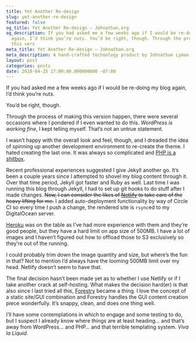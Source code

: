 ```yaml
---
title: Yet Another Re-design
slug: yet-another-re-design
featured: false
og_title: Yet Another Re-design – Johnathan.org
og_description: If you had asked me a few weeks ago if I would be re-doing my blog
  again, I’d think you’re nuts. You’d be right, though. Through the process of making
  this vers
meta_title: Yet Another Re-design – Johnathan.org
meta_description: A hand-crafted technology product by Johnathan Lyman
layout: post
categories: posts
date: 2018-04-25 17:00:00.000000000 -07:00
---
```


If you had asked me a few weeks ago if I would be re-doing my blog again, I’d think you’re nuts.

You’d be right, though.

Through the process of making this version happen, there were several occasions where I pondered if I even wanted to do this. _WordPress is working fine_, I kept telling myself. That’s not an untrue statement.

I wasn’t happy with the overall look and feel, though, and I dreaded the idea of spinning up another development environment to re-create the theme. I hated creating the last one. It was always so complicated and [PHP is a shitbox](https://whydoesitsuck.com/why-does-php-suck/).

Recent professional experiences suggested I give Jekyll another go. It’s been a couple years since I attempted to shovel my blog content through it. Over that time period, Jekyll got faster and Ruby as well. Last time I was running this blog through Jekyll, I had to set up git hooks to do stuff after I made changes. ~~Now, I can consider the likes of [Netlify](https://www.netlify.com) to take care of the heavy lifting for me.~~ I added auto-deployment functionality by way of Circle CI so every time I push a change, the rendered site is `rsync`ed to my DigitalOcean server.

[Heroku](https://heroku.com) was on the table as I’ve had more experience with them and they’re good people, but they have a hard limit on app size of 500MB. I have a lot of images and I haven’t figured out how to offload those to S3 exclusively so they’re out of the running.

I could probably trim down the image quantity and size, but where’s the fun in that? Not to mention I’d always have the looming 500MB limit over my head. Netlify doesn’t seem to have that.

The final decision hasn’t been made yet as to whether I use Netlify or if I take another crack at self-hosting. What makes the decision hard(er) is that also since I last tried all this, [Forestry](https://forestry.io) became a thing. I love the concept of a static site/GUI combination and Forestry handles the GUI content creation piece wonderfully. It’s snappy, clean, and does one thing well.

I’ll have some contemplations in which to engage and some testing to do, but I suspect I already know where things are at least heading… and that’s away from WordPress… and PHP… and that terrible templating system. _Viva la Liquid_.

